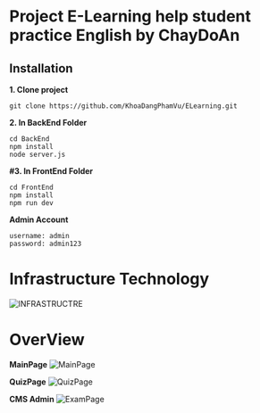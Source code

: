 # Project E-Learning help student practice English by ChayDoAn

## Installation
**1. Clone project**
```
git clone https://github.com/KhoaDangPhamVu/ELearning.git
```
**2. In BackEnd Folder**
```
cd BackEnd
npm install
node server.js
```
**#3. In FrontEnd Folder**

```
cd FrontEnd
npm install
npm run dev
```
**Admin Account**

```
username: admin
password: admin123
```

# Infrastructure Technology
![INFRASTRUCTRE](https://github.com/KhoaDangPhamVu/ELearning/assets/116179021/20358b33-03a5-4932-a78f-3ef946169313)

# OverView 
**MainPage**
![MainPage](https://github.com/KhoaDangPhamVu/ELearning/assets/116179021/e92715ca-31b0-4ee9-9a6e-8178b55ab481)

**QuizPage**
![QuizPage](https://github.com/KhoaDangPhamVu/ELearning/assets/116179021/df2cf3d2-c72c-456f-ae24-6a1a7c89dca4)

**CMS Admin**
![ExamPage](https://github.com/KhoaDangPhamVu/ELearning/assets/116179021/467f2be2-5ffc-4419-bf7f-ee1bae57dbd6)


